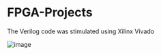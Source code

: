 # FPGA-Projects
The Verilog code was stimulated using Xilinx Vivado

![image](https://user-images.githubusercontent.com/71482618/221395630-a9ee1ffa-2cbd-4f9e-a2c9-198a740bff08.png)
